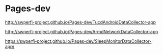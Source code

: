 # Pages-dev
http://swperfi-project.github.io/Pages-dev/TucdAndroidDataCollector-app

http://swperfi-project.github.io/Pages-dev/ArmdNetworkDataCollector-app

https://swperfi-project.github.io/Pages-dev/SleepMonitorDataCollector-app/

